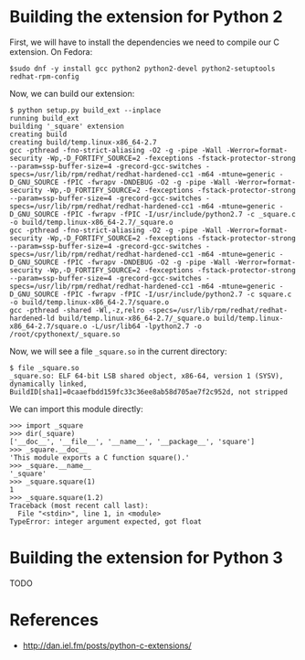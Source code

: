 Building the extension for Python 2
===================================

First, we will have to install the dependencies we need to compile our C extension. On Fedora:

```
$sudo dnf -y install gcc python2 python2-devel python2-setuptools redhat-rpm-config
```

Now, we can build our extension:

```
$ python setup.py build_ext --inplace
running build_ext
building '_square' extension
creating build
creating build/temp.linux-x86_64-2.7
gcc -pthread -fno-strict-aliasing -O2 -g -pipe -Wall -Werror=format-security -Wp,-D_FORTIFY_SOURCE=2 -fexceptions -fstack-protector-strong --param=ssp-buffer-size=4 -grecord-gcc-switches -specs=/usr/lib/rpm/redhat/redhat-hardened-cc1 -m64 -mtune=generic -D_GNU_SOURCE -fPIC -fwrapv -DNDEBUG -O2 -g -pipe -Wall -Werror=format-security -Wp,-D_FORTIFY_SOURCE=2 -fexceptions -fstack-protector-strong --param=ssp-buffer-size=4 -grecord-gcc-switches -specs=/usr/lib/rpm/redhat/redhat-hardened-cc1 -m64 -mtune=generic -D_GNU_SOURCE -fPIC -fwrapv -fPIC -I/usr/include/python2.7 -c _square.c -o build/temp.linux-x86_64-2.7/_square.o
gcc -pthread -fno-strict-aliasing -O2 -g -pipe -Wall -Werror=format-security -Wp,-D_FORTIFY_SOURCE=2 -fexceptions -fstack-protector-strong --param=ssp-buffer-size=4 -grecord-gcc-switches -specs=/usr/lib/rpm/redhat/redhat-hardened-cc1 -m64 -mtune=generic -D_GNU_SOURCE -fPIC -fwrapv -DNDEBUG -O2 -g -pipe -Wall -Werror=format-security -Wp,-D_FORTIFY_SOURCE=2 -fexceptions -fstack-protector-strong --param=ssp-buffer-size=4 -grecord-gcc-switches -specs=/usr/lib/rpm/redhat/redhat-hardened-cc1 -m64 -mtune=generic -D_GNU_SOURCE -fPIC -fwrapv -fPIC -I/usr/include/python2.7 -c square.c -o build/temp.linux-x86_64-2.7/square.o
gcc -pthread -shared -Wl,-z,relro -specs=/usr/lib/rpm/redhat/redhat-hardened-ld build/temp.linux-x86_64-2.7/_square.o build/temp.linux-x86_64-2.7/square.o -L/usr/lib64 -lpython2.7 -o /root/cpythonext/_square.so
```

Now, we will see a file ``_square.so`` in the current directory:

```
$ file _square.so 
_square.so: ELF 64-bit LSB shared object, x86-64, version 1 (SYSV), dynamically linked, BuildID[sha1]=0caaefbdd159fc33c36ee8ab58d705ae7f2c952d, not stripped

```

We can import this module directly:

```
>>> import _square
>>> dir(_square)
['__doc__', '__file__', '__name__', '__package__', 'square']
>>> _square.__doc__
'This module exports a C function square().'
>>> _square.__name__
'_square'
>>> _square.square(1)
1
>>> _square.square(1.2)
Traceback (most recent call last):
  File "<stdin>", line 1, in <module>
TypeError: integer argument expected, got float
```

Building the extension for Python 3
===================================

TODO

References
==========

- http://dan.iel.fm/posts/python-c-extensions/
